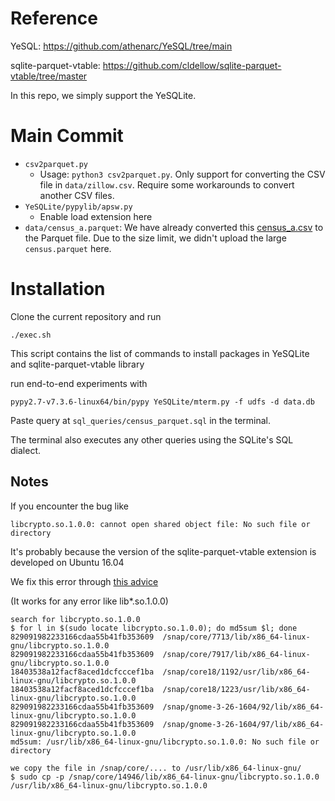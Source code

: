# Reference

YeSQL: https://github.com/athenarc/YeSQL/tree/main

sqlite-parquet-vtable: https://github.com/cldellow/sqlite-parquet-vtable/tree/master

In this repo, we simply support the YeSQLite. 

# Main Commit
- `csv2parquet.py`
  - Usage: `python3 csv2parquet.py`. Only support for converting the CSV file in `data/zillow.csv`. Require some workarounds to convert another CSV files.
- `YeSQLite/pypylib/apsw.py`
  - Enable load extension here
- `data/census_a.parquet`: We have already converted this [census_a.csv](https://www12.statcan.gc.ca/census-recensement/2016/dp-pd/prof/details/download-telecharger/comp/GetFile.cfm?Lang=E&FILETYPE=CSV&GEONO=044_ATLANTIC) to the Parquet file. Due to the size limit, we didn't upload the large `census.parquet` here.

# Installation
Clone the current repository and run
```
./exec.sh
```
This script contains the list of commands to install packages in YeSQLite and sqlite-parquet-vtable library

run end-to-end experiments with
```
pypy2.7-v7.3.6-linux64/bin/pypy YeSQLite/mterm.py -f udfs -d data.db
```
Paste query at `sql_queries/census_parquet.sql` in the terminal.

The terminal also executes any other queries using the SQLite's SQL dialect.

## Notes

If you encounter the bug like
```
libcrypto.so.1.0.0: cannot open shared object file: No such file or 
directory
```
It's probably because the version of the sqlite-parquet-vtable extension is developed on Ubuntu 16.04

We fix this error through [this advice](https://askubuntu.com/questions/1116133/ubuntu-18-04-libcrypto-so-1-0-0-cannot-open-shared-object-file-no-such-file-o?fbclid=IwAR1Ivjl9Wj3zOvLh4H7cJwy-Q0W64_9YgnbbjJ5wiUx39CA_e1LGWJzWNxo)

(It works for any error like lib*.so.1.0.0)

```commandline
search for libcrypto.so.1.0.0
$ for l in $(sudo locate libcrypto.so.1.0.0); do md5sum $l; done
829091982233166cdaa55b41fb353609  /snap/core/7713/lib/x86_64-linux-gnu/libcrypto.so.1.0.0
829091982233166cdaa55b41fb353609  /snap/core/7917/lib/x86_64-linux-gnu/libcrypto.so.1.0.0
18403538a12facf8aced1dcfcccef1ba  /snap/core18/1192/usr/lib/x86_64-linux-gnu/libcrypto.so.1.0.0
18403538a12facf8aced1dcfcccef1ba  /snap/core18/1223/usr/lib/x86_64-linux-gnu/libcrypto.so.1.0.0
829091982233166cdaa55b41fb353609  /snap/gnome-3-26-1604/92/lib/x86_64-linux-gnu/libcrypto.so.1.0.0
829091982233166cdaa55b41fb353609  /snap/gnome-3-26-1604/97/lib/x86_64-linux-gnu/libcrypto.so.1.0.0
md5sum: /usr/lib/x86_64-linux-gnu/libcrypto.so.1.0.0: No such file or directory

we copy the file in /snap/core/.... to /usr/lib/x86_64-linux-gnu/
$ sudo cp -p /snap/core/14946/lib/x86_64-linux-gnu/libcrypto.so.1.0.0 /usr/lib/x86_64-linux-gnu/libcrypto.so.1.0.0
```
